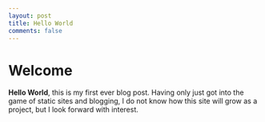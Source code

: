 ```yaml
---
layout: post
title: Hello World
comments: false
---
```


# Welcome

**Hello World**, this is my first ever blog post. Having only just got into the game of static sites and blogging, I do not know how this site will grow as a project, but I look forward with interest.
